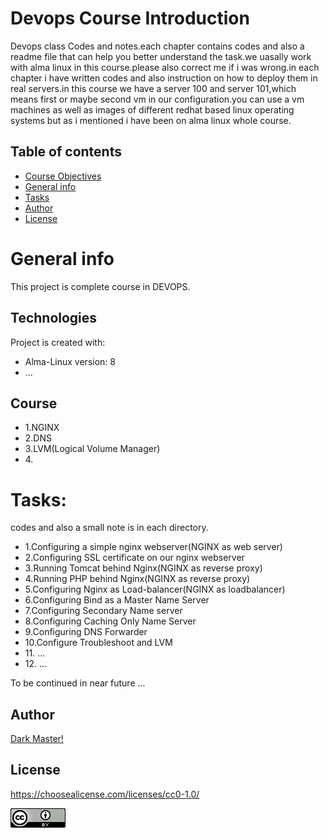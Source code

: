 # Devops Course Introduction
<p>Devops class Codes and notes.each chapter contains codes and also a readme file that can help you better understand the task.we uasally work with alma linux in this course.please also correct me if i was wrong.in each chapter i have written codes and also instruction on how to deploy them in real servers.in this course we have a server 100 and server 101,which means first or maybe second vm in our configuration.you can use a vm machines as well as images of different redhat based linux operating systems but as i mentioned i have been on alma linux whole course.</p>


## Table of contents
* [Course Objectives](#Course)
* [General info](#General)
* [Tasks](#tasks)
* [Author](#Author)
* [License](#license)


<h1>General info </h1>
This project is complete course in DEVOPS.  


## Technologies
Project is created with:
* Alma-Linux version: 8
* ...


## Course
<ul>
<li>1.NGINX</li>
<li>2.DNS</li>
<li>3.LVM(Logical Volume Manager)</li>
<li>4.</li>

</ul>

<h1>Tasks:</h1>
<p>codes and also a small note is in each directory.</p>
<ul>
<li>1.Configuring a simple nginx webserver(NGINX as web server)</li>
<li>2.Configuring SSL certificate on our nginx webserver</li>
<li>3.Running Tomcat behind Nginx(NGINX as reverse proxy)</li>
<li>4.Running PHP behind Nginx(NGINX as reverse proxy) </li>
<li>5.Configuring Nginx as Load-balancer(NGINX as loadbalancer)</li>
<li>6.Configuring Bind as a Master Name Server</li>
<li>7.Configuring Secondary Name server</li>
<li>8.Configuring Caching Only Name Server</li>
<li>9.Configuring DNS Forwarder</li>
<li>10.Configure Troubleshoot and LVM</li>
<li>11. ...</li>
<li>12. ...</li>
</ul>

<p>To be continued in near future ...</p>


## Author
[Dark Master!](https://github.com/pakoti)

## License

https://choosealicense.com/licenses/cc0-1.0/

<img src=88x31.png>